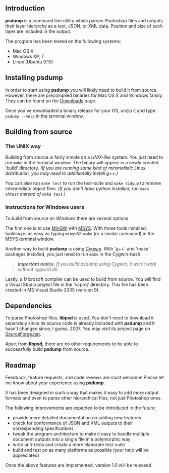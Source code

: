 ## Introduction

**psdump** is a command line utility which parses Photoshop files and
outputs their layer hierarchy as a text, JSON, or XML data. Position and
size of each layer are included in the output.

The program has been tested on the following systems:

* Mac OS X
* Windows XP, 7
* Linux (Ubuntu 9.10)

## Installing psdump

In order to start using **psdump** you will likely need to build it
from source. However, there are precompiled binaries for Mac OS X and
Windows family. They can be found on the [Downloads][downloads] page.

Once you've downloaded a binary release for your OS, unzip it and type
`psdump --help` in the terminal window.

  [downloads]: http://github.com/alco/psdump/downloads

## Building from source

### The UNIX way

Building from source is fairly simple on a *UNIX-like* system. You just
need to run `make` in the terminal window. The binary will appear in a
newly created 'build' directory. _(If you are running some kind of
minimalistic Linux distribution, you may need to additionally install
g++.)_

You can also run `make test` to run the test-suite and `make tidyup` to
remove intermediate object files. _(If you don't have python
installed, run `make shtest` instead of `make test`.)_

### Instructions for Windows users

To build from source on *Windows* there are several options.

The first one is to use [MinGW][mingw] with [MSYS][msys]. With those
tools installed, building is as easy as typing `mingw32-make` (or a
similar command) in the MSYS terminal window.

Another way to build **psdump** is using [Cygwin][cygwin]. With 'g++'
and 'make' packages installed, you just need to run `make` in the
Cygwin-bash.
>_**Important notice**. If you build psdump using Cygwin, it won't work
without cygwin1.dll._

Lastly, a Microsoft compiler can be used to build from source. You will
find a Visual Studio project file in the 'vcproj' directory. This file
has been created in MS Visual Studio 2005 (version 9).

  [mingw]: http://www.mingw.org "MinGW homepage"
  [msys]: http://www.mingw.org/wiki/MSYS "MSYS wiki page"
  [cygwin]: http://www.cygwin.com "Cygwin homepage"

## Dependencies

To parse Photoshop files, **libpsd** is used. You don't need to download
it separately since its source code is already included with **psdump** and
it hasn't changed since, I guess, 2007. You may visit its project page
on [SourceForge.net][libpsd].

Apart from **libpsd**, there are no other requirements to be able to
successfully build **psdump** from source.

  [libpsd]: http://sourceforge.net/projects/libpsd/ "libpsd page at SourceForge.net"

## Roadmap

Feedback, feature requests, and code reviews are most welcome! Please
let me know about your experience using **psdump**.

It has been designed in such a way that makes it easy to add more output
formats and even to parse other hierarchical files, not just Photoshop
ones.

The following improvements are expected to be introduced in the future:

* provide more detailed documentation on adding new features
* check for conformance of JSON and XML outputs to their corresponding
specifications
* tweak the program architecture to make it easy to handle multiple
document outputs into a single file in a polymorphic way
* write unit-tests and create a more elaborate test-suite
* build and test on as many platforms as possible (your help will be
appreciated)

Once the above features are implemented, version 1.0 will be released.
